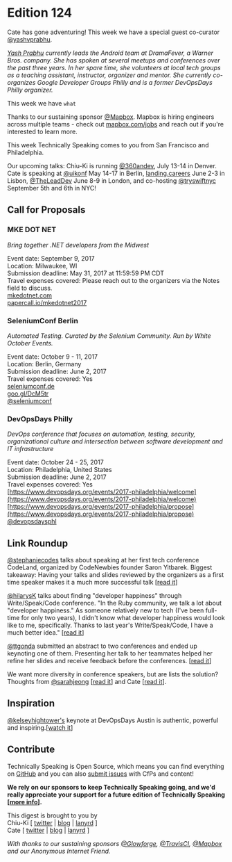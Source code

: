 # Edition 124
Cate has gone adventuring! This week we have a special guest co-curator [@yashvprabhu](https://twitter.com/yashvprabhu).

*[Yash Prabhu](https://twitter.com/yashvprabhu) currently leads the Android team at DramaFever, a Warner Bros. company. She has spoken at several meetups and conferences over the past three years. In her spare time, she volunteers at local tech groups as a teaching assistant, instructor, organizer and mentor. She currently co-organizes Google Developer Groups Philly and is a former DevOpsDays Philly organizer.*

This week we have `what`

Thanks to our sustaining sponsor [@Mapbox](http://twitter.com/mapbox). Mapbox is hiring engineers across multiple teams - check out [mapbox.com/jobs](http://mapbox.com/jobs) and reach out if you're interested to learn more.

This week Technically Speaking comes to you from San Francisco and Philadelphia.

Our upcoming talks: Chiu-Ki is running [@360andev](http://twitter.com/360andev), July 13-14 in Denver. Cate is speaking at [@uikonf](http://twitter.com/uikonf) May 14-17 in Berlin, [landing.careers](https://landing.careers/) June 2-3 in Lisbon, [@TheLeadDev](http://twitter.com/theleaddev) June 8-9 in London, and co-hosting [@tryswiftnyc](http://twitter.com/tryswiftnyc) September 5th and 6th in NYC!


## Call for Proposals

### MKE DOT NET
*Bring together .NET developers from the Midwest*

Event date: September 9, 2017  
Location: Milwaukee, WI  
Submission deadline: May 31, 2017 at 11:59:59 PM CDT  
Travel expenses covered: Please reach out to the organizers via the Notes field to discuss.  
[mkedotnet.com](http://www.mkedotnet.com/)  
[papercall.io/mkedotnet2017](https://www.papercall.io/mkedotnet2017)


### SeleniumConf Berlin
*Automated Testing. Curated by the Selenium Community. Run by White October Events.*

Event date: October 9 - 11, 2017  
Location: Berlin, Germany  
Submission deadline: June 2, 2017  
Travel expenses covered: Yes  
[seleniumconf.de](http://seleniumconf.de/)  
[goo.gl/DcM5tr](https://goo.gl/DcM5tr)  
[@seleniumconf](https://twitter.com/seleniumconf)


### DevOpsDays Philly
*DevOps conference that focuses on automation, testing, security, organizational culture and intersection between software development and IT infrastructure*

Event date: October 24 - 25, 2017  
Location: Philadelphia, United States  
Submission deadline: June 2, 2017  
Travel expenses covered: Yes  
[https://www.devopsdays.org/events/2017-philadelphia/welcome](https://www.devopsdays.org/events/2017-philadelphia/welcome)  
[https://www.devopsdays.org/events/2017-philadelphia/propose](https://www.devopsdays.org/events/2017-philadelphia/propose)  
[@devopsdaysphl](https://twitter.com/devopsdaysphl)

## Link Roundup

[@stephaniecodes](https://twitter.com/stephaniecodes) talks about speaking at her first tech conference CodeLand, organized by CodeNewbies founder Saron Yitbarek. Biggest takeaway: Having your talks and slides reviewed by the organizers as a first time speaker makes it a much more successful talk [[read it](https://medium.com/@secretsquirrel/what-its-like-to-be-a-first-time-speaker-at-the-most-inclusive-tech-conference-ever-5b92bf2bfc3e)]

[@hilarysK](https://twitter.com/hilarysk) talks about finding "developer happiness" through Write/Speak/Code conference. "In the Ruby community, we talk a lot about "developer happiness." As someone relatively new to tech (I've been full-time for only two years), I didn't know what developer happiness would look like to me, specifically. Thanks to last year's Write/Speak/Code, I have a much better idea." [[read it](https://tenforward.consulting/blog/finding-my-version-of-developer-happiness-through-Write-Speak-Code)]

[@ttgonda](https://twitter.com/ttgonda) submitted an abstract to two conferences and ended up keynoting one of them. Presenting her talk to her teammates helped her refine her slides and receive feedback before the conferences. [[read it](https://collectiveidea.com/blog/archives/2017/05/08/speak-at-a-conference-achievement-unlocked)]

We want more diversity in conference speakers, but are lists the solution? Thoughts from [@sarahjeong](https://twitter.com/sarahjeong) [[read it](https://twitter.com/sarahjeong/status/859837698906783744)] and Cate [[read it](https://twitter.com/catehstn/status/859852364521537537)].


## Inspiration

[@kelseyhightower's](https://twitter.com/kelseyhightower) keynote at DevOpsDays Austin is authentic, powerful and inspiring.[[watch it](https://www.youtube.com/watch?v=36S7N7OZSTI&feature=youtu.be&t=45m30s)]

## Contribute

Technically Speaking is Open Source, which means you can find everything on [GitHub](https://github.com/catehstn/technically-speaking/) and you can also [submit issues](https://github.com/catehstn/technically-speaking/issues/new) with CfPs and content!

**We rely on our sponsors to keep Technically Speaking going, and we'd really appreciate your support for a future edition of Technically Speaking [[more info](http://www.techspeak.email/sponsorship/)].**  


This digest is brought to you by  
Chiu-Ki [ [twitter](https://twitter.com/chiuki) | [blog](http://blog.sqisland.com/) | [lanyrd](http://lanyrd.com/profile/chiuki/) ]  
Cate [ [twitter](https://twitter.com/catehstn) | [blog](http://www.cate.blog/) | [lanyrd](http://lanyrd.com/profile/catehstn/) ]

*With thanks to our sustaining sponsors [@Glowforge](http://twitter.com/glowforge), [@TravisCI](http://twitter.com/travisci), [@Mapbox](http://twitter.com/mapbox) and our Anonymous Internet Friend.*
